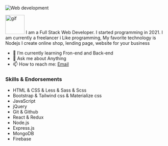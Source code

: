![Web development](https://media-exp1.licdn.com/dms/image/C4D16AQEz_0JkFPJ-DA/profile-displaybackgroundimage-shrink_350_1400/0/1657697000507?e=1664409600&v=beta&t=aMRKrZIHBHOtX5pfIN0314gHq_KwLl5yeqeUtxEw1i0)

<img src="https://thumbs.gfycat.com/AdorableDopeyKinkajou-max-1mb.gif" alt="gif" width="60"> I am a Full Stack Web Developer. I started programming in 2021.
I am currently a freelancer
i Like programming, My favorite technology is Nodejs
I create online shop, lending page, website for your business

- 🌱 I’m currently learning Fron-end and Back-end
- 💬 Ask me about Anything
- 📫 How to reach me: <a href="mailto:jamoliddindev@gmail.com">Email</a>

### Skills & Endorsements

<ul>
  <li>HTML & CSS & Less & Sass & Scss</li>
  <li>Bootstrap & Tailwind css & Materialize css</li>
  <li>JavaScript</li>
  <li>jQuery</li>
  <li>Git & Github</li>
  <li>React & Redux</li>
  <li>Node.js</li>
  <li>Express.js</li>
  <li>MongoDB</li>
  <li>Firebase</li>
</ul>
